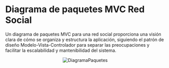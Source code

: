 # Diagrama de paquetes MVC Red Social

Un diagrama de paquetes MVC para una red social proporciona una visión clara de cómo se organiza y estructura la aplicación, siguiendo el patrón de diseño Modelo-Vista-Controlador para separar las preocupaciones y facilitar la escalabilidad y mantenibilidad del sistema.

<center>

![DiagramaPaquetes](https://github.com/nicholelouis/ETS/blob/main/Tema2/DiagramasPaquetes/img/ResSocial.drawio.png?raw=true)

<center>